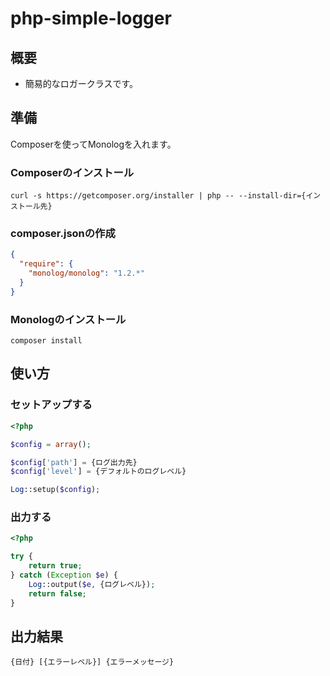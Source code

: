 # php-simple-logger

## 概要

- 簡易的なロガークラスです。

## 準備

Composerを使ってMonologを入れます。

### Composerのインストール

```text
curl -s https://getcomposer.org/installer | php -- --install-dir={インストール先}
```

### composer.jsonの作成

```json
{
  "require": {
    "monolog/monolog": "1.2.*"
  }
}
```

### Monologのインストール

```text
composer install
```

## 使い方

### セットアップする

```php
<?php

$config = array();

$config['path'] = {ログ出力先}
$config['level'] = {デフォルトのログレベル}

Log::setup($config);
```

### 出力する

```php
<?php

try {
    return true;
} catch (Exception $e) {
    Log::output($e, {ログレベル});
    return false;
}
```

## 出力結果

```text
{日付} [{エラーレベル}] {エラーメッセージ}
```
